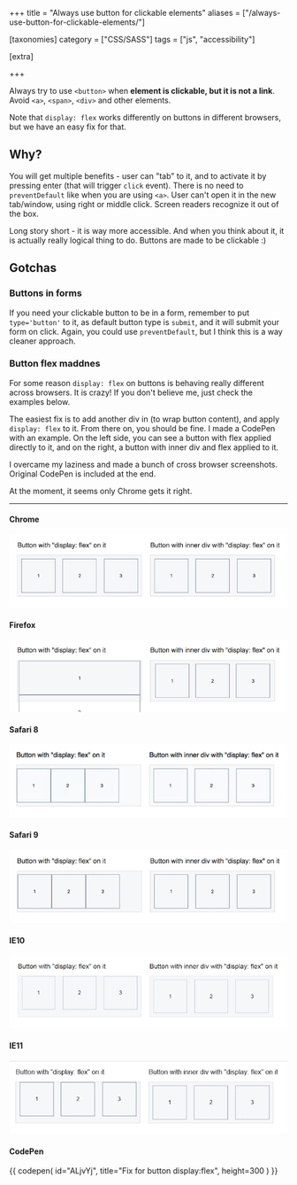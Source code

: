 +++
title = "Always use <span>button</span> for clickable elements"
aliases = ["/always-use-button-for-clickable-elements/"]

[taxonomies]
category = ["CSS/SASS"]
tags = ["js", "accessibility"]

[extra]

+++

Always try to use `<button>` when  **element is clickable, but it is not a link**.
Avoid `<a>`, `<span>`, `<div>` and other elements.

Note that `display: flex` works differently on buttons in different browsers,
but we have an easy fix for that.

<!-- more -->

## Why?

You will get multiple benefits - user can "tab" to it,
and to activate it by pressing enter (that will trigger `click` event).
There is no need to `preventDefault` like when you are using `<a>`.
User can't open it in the new tab/window, using right or middle click.
Screen readers recognize it out of the box.

Long story short - it is way more accessible. And when you think about it,
it is actually really logical thing to do. Buttons are made to be clickable :)

## Gotchas

### Buttons in forms

If you need your clickable button to be in a form, remember to put `type='button'` to it,
as default button type is `submit`, and it will submit your form on click.
Again, you could use `preventDefault`, but I think this is a way cleaner approach.

### Button flex maddnes

For some reason `display: flex` on buttons is behaving really different across browsers.
It is crazy! If you don't believe me, just check the examples below.

The easiest fix is to add another div in (to wrap button content), and apply `display: flex` to it.
From there on, you should be fine. I made a CodePen with an example.
On the left side, you can see a button with flex applied directly to it,
and on the right, a button with inner div and flex applied to it.

I overcame my laziness and made a bunch of cross browser screenshots.
Original CodePen is included at the end.

At the moment, it seems only Chrome gets it right.

-----

#### Chrome

<img src="/img/button-flex/chrome.png" alt="Display flex on buttons, Chrome" />

#### Firefox

<img src="/img/button-flex/firefox.png" alt="Display flex on buttons, Firefox" />

#### Safari 8

<img src="/img/button-flex/safari8.png" alt="Display flex on buttons, Safari 8" />

#### Safari 9

<img src="/img/button-flex/safari9.png" alt="Display flex on buttons, Safari 9" />

#### IE10

<img src="/img/button-flex/ie10.png" alt="Display flex on buttons, IE10" />

#### IE11

<img src="/img/button-flex/ie11.png" alt="Display flex on buttons, IE11" />

#### CodePen

{{ codepen(
  id="ALjvYj",
  title="Fix for button display:flex",
  height=300
) }}
